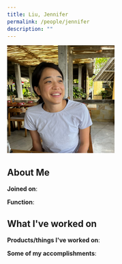 ```yaml
---
title: Liu, Jennifer
permalink: /people/jennifer
description: ""
---
```


<img src="/images/headshots/jennifer.jpg" title="Liu, Jennifer" alt="Liu, Jennifer" style="width:50%;margin-left:0">

## About Me

**Joined on**: 

**Function**: 

## What I've worked on

**Products/things I've worked on**:


**Some of my accomplishments**:

